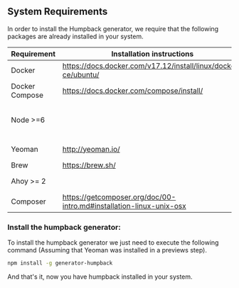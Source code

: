 ## System Requirements

In order to install the Humpback generator, we require that the following packages are already installed in your system.

Requirement    | Installation instructions                                           | Notes
-------------- | ------------------------------------------------------------------- | -----------------------------
Docker         | https://docs.docker.com/v17.12/install/linux/docker-ce/ubuntu/      |
Docker Compose | https://docs.docker.com/compose/install/                            |
Node >=6       |                                                                     | We recommend the usage of nvm.
Yeoman         | http://yeoman.io/                                                   | Install it globally.
Brew           | https://brew.sh/                                                    |
Ahoy >= 2      |                                                                     | Install it using brew
Composer       | https://getcomposer.org/doc/00-intro.md#installation-linux-unix-osx |

### Install the humpback generator:
To install the humpback generator we just need to execute the following command (Assuming that Yeoman was installed in a previews step).

```bash
npm install -g generator-humpback
```

And that's it, now you have humpback installed in your system.
